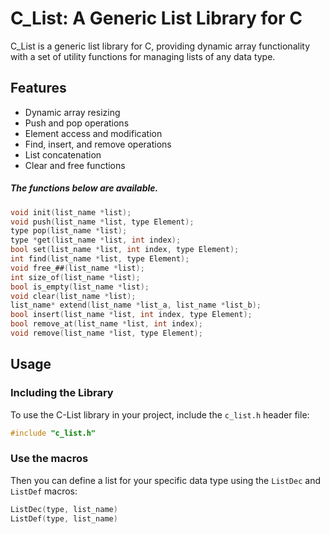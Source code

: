 # C_List: A Generic List Library for C

C_List is a generic list library for C, providing dynamic array functionality with a set of utility functions for managing lists of any data type.

## Features

- Dynamic array resizing
- Push and pop operations
- Element access and modification
- Find, insert, and remove operations
- List concatenation
- Clear and free functions

##### The functions below are available.

```C
void init(list_name *list);
void push(list_name *list, type Element);
type pop(list_name *list);
type *get(list_name *list, int index);
bool set(list_name *list, int index, type Element);
int find(list_name *list, type Element);
void free_##(list_name *list);
int size_of(list_name *list);
bool is_empty(list_name *list);
void clear(list_name *list);
list_name* extend(list_name *list_a, list_name *list_b);
bool insert(list_name *list, int index, type Element);
bool remove_at(list_name *list, int index);
void remove(list_name *list, type Element);
```

## Usage

### Including the Library

To use the C-List library in your project, include the `c_list.h` header file:

```c
#include "c_list.h"
```

### Use the macros

Then you can define a list for your specific data type using the `ListDec` and `ListDef` macros:

```c
ListDec(type, list_name)
ListDef(type, list_name)
```

